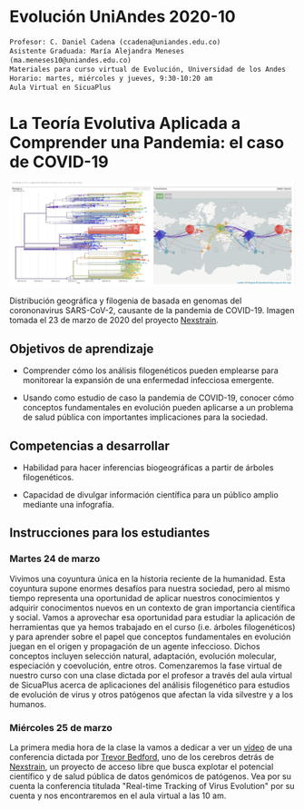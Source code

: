 # Evolución UniAndes 2020-10
    
    Profesor: C. Daniel Cadena (ccadena@uniandes.edu.co)
    Asistente Graduada: María Alejandra Meneses (ma.meneses10@uniandes.edu.co)
    Materiales para curso virtual de Evolución, Universidad de los Andes
    Horario: martes, miércoles y jueves, 9:30-10:20 am
    Aula Virtual en SicuaPlus
       
# La Teoría Evolutiva Aplicada a Comprender una Pandemia: el caso de COVID-19

![](nextstrain.png)

Distribución geográfica y filogenia de basada en genomas del corononavirus SARS-CoV-2, causante de la pandemia de COVID-19. Imagen tomada el 23 de marzo de 2020 del proyecto [Nexstrain](https://nextstrain.org/).
    
## Objetivos de aprendizaje

-	Comprender cómo los análisis filogenéticos pueden emplearse para monitorear la expansión de una enfermedad infecciosa emergente.

-	Usando como estudio de caso la pandemia de COVID-19, conocer cómo conceptos fundamentales en evolución pueden aplicarse a un problema de salud pública con importantes implicaciones para la sociedad.

## Competencias a desarrollar

-	Habilidad para hacer inferencias biogeográficas a partir de árboles filogenéticos.

-	Capacidad de divulgar información científica para un público amplio mediante una infografía.

## Instrucciones para los estudiantes

### Martes 24 de marzo

Vivimos una coyuntura única en la historia reciente de la humanidad. Esta coyuntura supone enormes desafíos para nuestra sociedad, pero al mismo tiempo representa una oportunidad de aplicar nuestros conocimientos y adquirir conocimentos nuevos en un contexto de gran importancia científica y social. Vamos a aprovechar esa oportunidad para estudiar la aplicación de herramientas que ya hemos trabajado en el curso (i.e. árboles filogenéticos) y para aprender sobre el papel que conceptos fundamentales en evolución juegan en el origen y propagación de un agente infeccioso. Dichos conceptos incluyen selección natural, adaptación, evolución molecular, especiación y coevolución, entre otros. Comenzaremos la fase virtual de nuestro curso con una clase dictada por el profesor a través del aula virtual de SicuaPlus acerca de aplicaciones del análisis filogenético para estudios de evolución de virus y otros patógenos que afectan la vida silvestre y a los humanos.

### Miércoles 25 de marzo

La primera media hora de la clase la vamos a dedicar a ver un [vídeo](https://youtu.be/Ok2iZ9-cUlk) de una conferencia dictada por [Trevor Bedford](https://twitter.com/trvrb), uno de los cerebros detrás de [Nexstrain](https://nextstrain.org/), un proyecto de acceso libre que busca explotar el potencial científico y de salud pública de datos genómicos de patógenos. Vea por su cuenta la conferencia titulada "Real-time Tracking of Virus Evolution" por su cuenta y nos encontraremos en el aula virtual a las 10 am.
